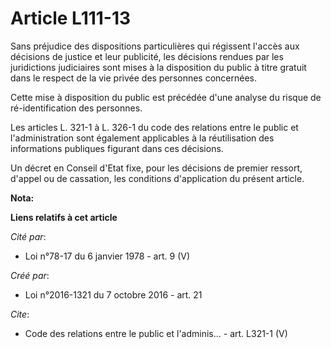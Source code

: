 # Article L111-13

Sans préjudice des dispositions particulières qui régissent l'accès aux décisions de justice et leur publicité, les décisions
rendues par les juridictions judiciaires sont mises à la disposition du public à titre gratuit dans le respect de la vie
privée des personnes concernées.

Cette mise à disposition du public est précédée d'une analyse du risque de ré-identification des personnes.

Les articles L. 321-1 à L. 326-1 du code des relations entre le public et l'administration sont également applicables à la
réutilisation des informations publiques figurant dans ces décisions.

Un décret en Conseil d'Etat fixe, pour les décisions de premier ressort, d'appel ou de cassation, les conditions
d'application du présent article.

**Nota:**



**Liens relatifs à cet article**

_Cité par_:

  - Loi n°78-17 du 6 janvier 1978 - art. 9 (V)

_Créé par_:

  - Loi n°2016-1321 du 7 octobre 2016 - art. 21

_Cite_:

  - Code des relations entre le public et l'adminis... - art. L321-1 (V)
